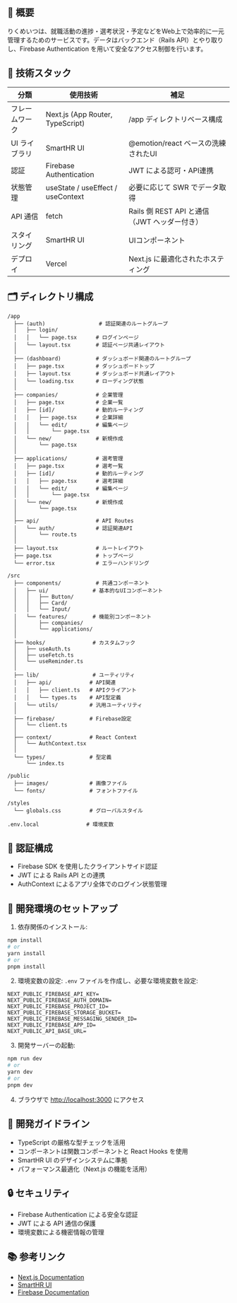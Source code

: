 ## 🎯 概要

りくめいつは、就職活動の進捗・選考状況・予定などをWeb上で効率的に一元管理するためのサービスです。データはバックエンド（Rails API）とやり取りし、Firebase Authentication を用いて安全なアクセス制御を行います。

## 🧱 技術スタック

| 分類           | 使用技術                          | 補足                                         |
| -------------- | --------------------------------- | -------------------------------------------- |
| フレームワーク | Next.js (App Router, TypeScript)  | /app ディレクトリベース構成                  |
| UI ライブラリ  | SmartHR UI                        | @emotion/react ベースの洗練されたUI          |
| 認証           | Firebase Authentication           | JWT による認可・API連携                      |
| 状態管理       | useState / useEffect / useContext | 必要に応じて SWR でデータ取得                |
| API 通信       | fetch                             | Rails 側 REST API と通信（JWT ヘッダー付き） |
| スタイリング   | SmartHR UI                        | UIコンポーネント                             |
| デプロイ       | Vercel                            | Next.js に最適化されたホスティング           |

## 🗂️ ディレクトリ構成

```
/app
  ├── (auth)                 # 認証関連のルートグループ
  │   ├── login/
  │   │   └── page.tsx      # ログインページ
  │   └── layout.tsx        # 認証ページ共通レイアウト
  │
  ├── (dashboard)           # ダッシュボード関連のルートグループ
  │   ├── page.tsx          # ダッシュボードトップ
  │   ├── layout.tsx        # ダッシュボード共通レイアウト
  │   └── loading.tsx       # ローディング状態
  │
  ├── companies/            # 企業管理
  │   ├── page.tsx          # 企業一覧
  │   ├── [id]/             # 動的ルーティング
  │   │   ├── page.tsx      # 企業詳細
  │   │   └── edit/         # 編集ページ
  │   │       └── page.tsx
  │   └── new/              # 新規作成
  │       └── page.tsx
  │
  ├── applications/         # 選考管理
  │   ├── page.tsx          # 選考一覧
  │   ├── [id]/             # 動的ルーティング
  │   │   ├── page.tsx      # 選考詳細
  │   │   └── edit/         # 編集ページ
  │   │       └── page.tsx
  │   └── new/              # 新規作成
  │       └── page.tsx
  │
  ├── api/                  # API Routes
  │   └── auth/             # 認証関連API
  │       └── route.ts
  │
  ├── layout.tsx            # ルートレイアウト
  ├── page.tsx              # トップページ
  └── error.tsx             # エラーハンドリング

/src
  ├── components/           # 共通コンポーネント
  │   ├── ui/              # 基本的なUIコンポーネント
  │   │   ├── Button/
  │   │   ├── Card/
  │   │   └── Input/
  │   └── features/        # 機能別コンポーネント
  │       ├── companies/
  │       └── applications/
  │
  ├── hooks/               # カスタムフック
  │   ├── useAuth.ts
  │   ├── useFetch.ts
  │   └── useReminder.ts
  │
  ├── lib/                 # ユーティリティ
  │   ├── api/            # API関連
  │   │   ├── client.ts   # APIクライアント
  │   │   └── types.ts    # API型定義
  │   └── utils/          # 汎用ユーティリティ
  │
  ├── firebase/           # Firebase設定
  │   └── client.ts
  │
  ├── context/            # React Context
  │   └── AuthContext.tsx
  │
  └── types/              # 型定義
      └── index.ts

/public
  ├── images/             # 画像ファイル
  └── fonts/              # フォントファイル

/styles
  └── globals.css         # グローバルスタイル

.env.local               # 環境変数
```

## 🔐 認証構成

- Firebase SDK を使用したクライアントサイド認証
- JWT による Rails API との連携
- AuthContext によるアプリ全体でのログイン状態管理

## 🚀 開発環境のセットアップ

1. 依存関係のインストール:

```bash
npm install
# or
yarn install
# or
pnpm install
```

2. 環境変数の設定:
   `.env` ファイルを作成し、必要な環境変数を設定:

```
NEXT_PUBLIC_FIREBASE_API_KEY=
NEXT_PUBLIC_FIREBASE_AUTH_DOMAIN=
NEXT_PUBLIC_FIREBASE_PROJECT_ID=
NEXT_PUBLIC_FIREBASE_STORAGE_BUCKET=
NEXT_PUBLIC_FIREBASE_MESSAGING_SENDER_ID=
NEXT_PUBLIC_FIREBASE_APP_ID=
NEXT_PUBLIC_API_BASE_URL=
```

3. 開発サーバーの起動:

```bash
npm run dev
# or
yarn dev
# or
pnpm dev
```

4. ブラウザで [http://localhost:3000](http://localhost:3000) にアクセス

## 📝 開発ガイドライン

- TypeScript の厳格な型チェックを活用
- コンポーネントは関数コンポーネントと React Hooks を使用
- SmartHR UI のデザインシステムに準拠
- パフォーマンス最適化（Next.js の機能を活用）

## 🔒 セキュリティ

- Firebase Authentication による安全な認証
- JWT による API 通信の保護
- 環境変数による機密情報の管理

## 📚 参考リンク

- [Next.js Documentation](https://nextjs.org/docs)
- [SmartHR UI](https://smarthr.design/products/components/)
- [Firebase Documentation](https://firebase.google.com/docs)
